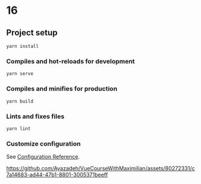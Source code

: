 # 16

## Project setup
```
yarn install
```

### Compiles and hot-reloads for development
```
yarn serve
```

### Compiles and minifies for production
```
yarn build
```

### Lints and fixes files
```
yarn lint
```

### Customize configuration
See [Configuration Reference](https://cli.vuejs.org/config/).





https://github.com/Ayazadeh/VueCourseWithMaximilian/assets/80272331/c7a14683-ad44-47b1-8801-3005371beeff

